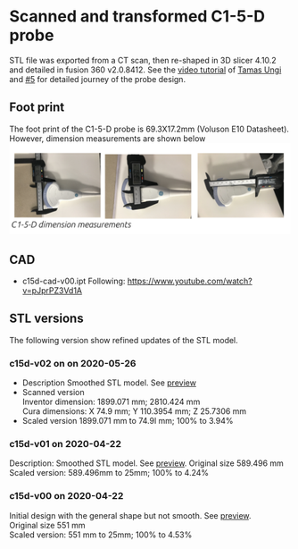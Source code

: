 # Scanned and transformed C1-5-D probe
STL file was exported from a CT scan, then re-shaped in 3D slicer 4.10.2 and detailed in fusion 360 v2.0.8412. 
See the [video tutorial](https://1drv.ms/v/s!AhiABcbe1DBygotebJEY-OcNV2cXPg) of [Tamas Ungi](https://github.com/PlusToolkit/PlusModelCatalog/issues/5#issuecomment-374652394)
and [#5](https://github.com/gift-surg/us-needle-tracking-verification/issues/5) for detailed journey of the probe design.

## Foot print 
The foot print of the C1-5-D probe is 69.3X17.2mm (Voluson E10 Datasheet). However, dimension measurements are shown below
![fig](figures/probe-measuraments/versions/drawing.png)

## CAD
* c15d-cad-v00.ipt
Following: https://www.youtube.com/watch?v=pJprPZ3Vd1A 

## STL versions
The following version show refined updates of the STL model.
### c15d-v02 on on 2020-05-26
* Description
Smoothed STL model. See [preview](https://github.com/gift-surg/us-needle-tracking-verification/issues/5#issuecomment-634076662)
* Scanned version   
Inventor dimension: 1899.071 mm; 2810.424 mm   
Cura dimensions: X 74.9 mm; Y 110.3954 mm; Z 25.7306 mm  
* Scaled version 
1899.071 mm to 74.9l mm; 100% to 3.94%

### c15d-v01 on 2020-04-22
Description: Smoothed STL model. See [preview](https://github.com/gift-surg/us-needle-tracking-verification/issues/5#issuecomment-630017725). 
Original size 589.496 mm  
Scaled version: 589.496mm to 25mm; 100% to 4.24%  

### c15d-v00 on 2020-04-22
Initial design with the general shape but not smooth. See [preview](https://github.com/gift-surg/us-needle-tracking-verification/issues/5#issuecomment-617819011).  
Original size 551 mm  
Scaled version: 551 mm to 25mm; 100% to 4.53%
